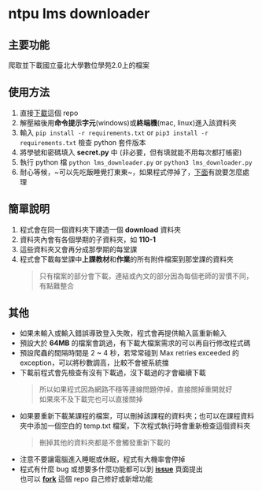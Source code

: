 # ntpu lms downloader

## 主要功能
爬取並下載國立臺北大學數位學苑2.0上的檔案

## 使用方法
1. 直接[下載](https://github.com/garyellow/ntpu_lms_downloader/archive/refs/heads/master.zip)這個 repo
2. 解壓縮後用**命令提示字元**(windows)或**終端機**(mac, linux)進入該資料夾
3. 輸入 `pip install -r requirements.txt` or `pip3 install -r requirements.txt` 檢查 python 套件版本
4. 將學號和密碼填入 **secret.py** 中 (非必要，但有填就能不用每次都打帳密)
5. 執行 python 檔 `python lms_downloader.py` or `python3 lms_downloader.py`
6. 耐心等候，~可以先吃飯睡覺打東東~，如果程式停掉了，[下面](#%E5%85%B6%E4%BB%96)有說要怎麼處理

## 簡單說明
1. 程式會在同一個資料夾下建造一個 **download** 資料夾  
2. 資料夾內會有各個學期的子資料夾，如 **110-1**  
3. 這些資料夾又會再分成那學期的每堂課
4. 程式會下載每堂課中**上課教材**和**作業**的所有附件檔案到那堂課的資料夾
    > 只有檔案的部分會下載，連結或內文的部分因為每個老師的習慣不同，有點難整合
    
## 其他
* 如果未輸入或輸入錯誤導致登入失敗，程式會再提供輸入區重新輸入
* 預設大於 **64MB** 的檔案會跳過，有下載大檔案需求的可以再自行修改程式碼
* 預設爬蟲的間隔時間是 2 ~ 4 秒，若常常碰到 Max retries exceeded 的 exception，可以將秒數調高，比較不會被系統擋
* 下載前程式會先檢查有沒有下載過，沒下載過的才會繼續下載  
    > 所以如果程式因為網路不穩等連線問題停掉，直接關掉重開就好  
      如果來不及下載完也可以直接關掉
* 如果要重新下載某課程的檔案，可以刪掉該課程的資料夾；也可以在課程資料夾中添加一個空白的 temp.txt 檔案，下次程式執行時會重新檢查這個資料夾
    > 刪掉其他的資料夾都是不會觸發重新下載的
* 注意不要讓電腦進入睡眠或休眠，程式有大機率會停掉
* 程式有什麼 bug 或想要多什麼功能都可以到 [**issue**](https://github.com/garyellow/ntpu_lms_downloader/issues) 頁面提出  
  也可以 [**fork**](https://github.com/garyellow/ntpu_lms_downloader/fork) 這個 repo 自己修好或新增功能

